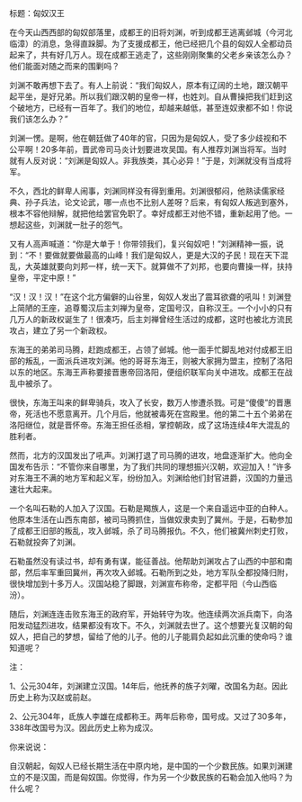 标题：匈奴汉王

在今天山西西部的匈奴部落里，成都王的旧将刘渊，听到成都王逃离邺城（今河北临漳）的消息，急得直跺脚。为了支援成都王，他已经把几个县的匈奴人全都动员起来了，共有好几万人。现在成都王逃走了，这些刚刚聚集的父老乡亲该怎么办？他们能面对随之而来的围剿吗？

刘渊不敢再想下去了。有人上前说：“我们匈奴人，原本有辽阔的土地，跟汉朝平起平坐，是好兄弟。所以我们跟汉朝的皇帝一样，也姓刘。自从曹操把我们赶到这个破地方，已经有一百年了。我们的地位，却越来越低，甚至连奴隶都不如！你说我们该怎么办？”

刘渊一愣。是啊，他在朝廷做了40年的官，只因为是匈奴人，受了多少歧视和不公平啊！20多年前，晋武帝司马炎计划要进攻吴国。有人推荐刘渊当将军。当时就有人反对说：“刘渊是匈奴人。非我族类，其心必异！”于是，刘渊就没有当成将军。

不久，西北的鲜卑人闹事，刘渊同样没有得到重用。刘渊很郁闷，他熟读儒家经典、孙子兵法，论文论武，哪一点也不比别人差呀？后来，有匈奴人叛逃到塞外，根本不容他辩解，就把他给罢官免职了。幸好成都王对他不错，重新起用了他。一想起这些，刘渊就一肚子的怨气。

又有人高声喊道：“你是大单于！你带领我们，复兴匈奴吧！”刘渊精神一振，说到：“不！要做就要做最高的山峰！我们是匈奴人，更是大汉的子民！现在天下混乱，大英雄就要向刘邦一样，统一天下。就算做不了刘邦，也要向曹操一样，扶持皇帝，平定中原！”

“汉！汉！汉！”在这个北方偏僻的山谷里，匈奴人发出了震耳欲聋的吼叫！刘渊登上简陋的王座，追尊蜀汉后主刘禅为皇帝，定国号汉，自称汉王。一个小小的只有几万人的新政权诞生了！很凑巧，后主刘禅曾经生活过的成都，这时也被北方流民攻占，建立了另一个新政权。

东海王的弟弟司马腾，赶跑成都王，占领了邺城。他一面手忙脚乱地对付成都王旧部的叛乱，一面派兵进攻刘渊。他的哥哥东海王，则被大家拥为盟主，控制了洛阳以东的地区。东海王声称要接晋惠帝回洛阳，便组织联军向关中进攻。成都王在战乱中被杀了。

很快，东海王叫来的鲜卑骑兵，攻入了长安，数万人惨遭杀戮。可是“傻傻”的晋惠帝，死活也不愿意离开。几个月后，他就被毒死在宫殿里。他的第二十五个弟弟在洛阳继位，就是晋怀帝。东海王担任丞相，掌控朝政，成了这场连续4年大混乱的胜利者。

然而，北方的汉国发出了吼声。刘渊打退了司马腾的进攻，地盘逐渐扩大。他向全国发布告示：“不管你来自哪里，为了我们共同的理想振兴汉朝，欢迎加入！”许多对东海王不满的地方军和起义军，纷纷加入。刘渊给他们封官进爵，汉国的力量迅速壮大起来。

一个名叫石勒的人加入了汉国。石勒是羯族人，这是一个来自遥远中亚的白种人。他原本生活在山西东南部，被司马腾抓住，当做奴隶卖到了冀州。于是，石勒参加了成都王旧部的叛乱，攻入邺城，杀了司马腾报仇。不久，他们被冀州刺史打败，石勒就投奔了刘渊。

石勒虽然没有读过书，却有勇有谋，能征善战。他帮助刘渊攻占了山西的中部和南部，然后率军重回冀州，再次攻入邺城。石勒所到之处，地方军队全都投降归附，很快增加到十多万人。汉国站稳了脚跟，刘渊宣布称帝，定都平阳（今山西临汾）。

随后，刘渊连连击败东海王的政府军，开始转守为攻。他连续两次派兵南下，向洛阳发动猛烈进攻，结果都没有攻下。不久，刘渊就去世了。这个想要光复汉朝的匈奴人，把自己的梦想，留给了他的儿子。他的儿子能肩负起如此沉重的使命吗？谁知道呢？



注：

1、公元304年，刘渊建立汉国。14年后，他抚养的族子刘曜，改国名为赵。因此历史上称为汉赵或前赵。

2、公元304年，氐族人李雄在成都称王。两年后称帝，国号成。又过了30多年，338年改国号为汉。因此历史上称为成汉。



你来说说：

自汉朝起，匈奴人已经长期生活在中原内地，是中国的一个少数民族。如果刘渊建立的不是汉国，而是匈奴国。你觉得，作为另一个少数民族的石勒会加入他吗？为什么呢？



















